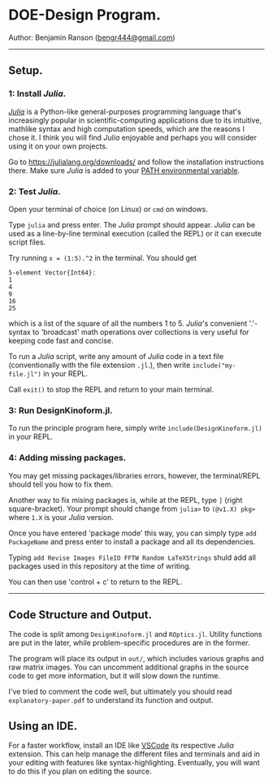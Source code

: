 # DOE-Design Program.

Author: Benjamin Ranson (bengr444@gmail.com)

---

## Setup.

###  1: Install *Julia*.

[*Julia*](https://julialang.org/) is a Python-like general-purposes programming language that's increasingly popular in scientific-computing applications due to its intuitive, mathlike syntax and high computation speeds, which are the reasons I chose it. I think you will find *Julia* enjoyable and perhaps you will consider using it on your own projects.

Go to https://julialang.org/downloads/ and follow the installation instructions there. Make sure *Julia* is added to your [PATH environmental variable](https://john-dugan.com/path-variable-in-windows/).

### 2: Test *Julia*.

Open your terminal of choice (on Linux) or `cmd` on windows.

Type `julia` and press enter. The *Julia* prompt should appear. *Julia* can be used as a line-by-line terminal execution (called the REPL) or it can execute script files.

Try running `x = (1:5).^2` in the terminal. You should get

	5-element Vector{Int64}:
	1
	4
	9
	16
	25

which is a list of the square of all the numbers 1 to 5. *Julia*'s convenient '.'-syntax to 'broadcast' math operations over collections is very useful for keeping code fast and concise.

To run a *Julia* script, write any amount of *Julia* code in a text file (conventionally with the file extension `.jl`.), then write `include("my-file.jl")` in your REPL.

Call `exit()` to stop the REPL and return to your main terminal.

### 3: Run DesignKinoform.jl.

To run the principle program here, simply write `include(DesignKinoform.jl)` in your REPL.

### 4: Adding missing packages.

You may get missing packages/libraries errors, however, the terminal/REPL should tell you how to fix them.

Another way to fix mising packages is, while at the REPL, type `]` (right square-bracket). Your prompt should change from `julia>` to `(@v1.X) pkg>` where `1.X` is your *Julia* version.

Once you have entered 'package mode' this way, you can simply type `add PackageName` and press enter to install a package and all its dependencies.

Typing `add Revise Images FileIO FFTW Random LaTeXStrings` shuld add all packages used in this repository at the time of writing.

You can then use 'control + c' to return to the REPL.

---

## Code Structure and Output.

The code is split among `DesignKinoform.jl` and `ROptics.jl`. Utility functions are put in the later, while problem-specific procedures are in the former.

The program will place its output in `out/`, which includes various graphs and raw matrix images. You can uncomment additional graphs in the source code to get more information, but it will slow down the runtime.

I've tried to comment the code well, but ultimately you should read `explanatory-paper.pdf` to understand its function and output.

## Using an IDE.

For a faster workflow, install an IDE like [VSCode](https://code.visualstudio.com/) its respective *Julia* extension. This can help manage the different files and terminals and aid in your editing with features like syntax-highlighting. Eventually, you will want to do this if you plan on editing the source.